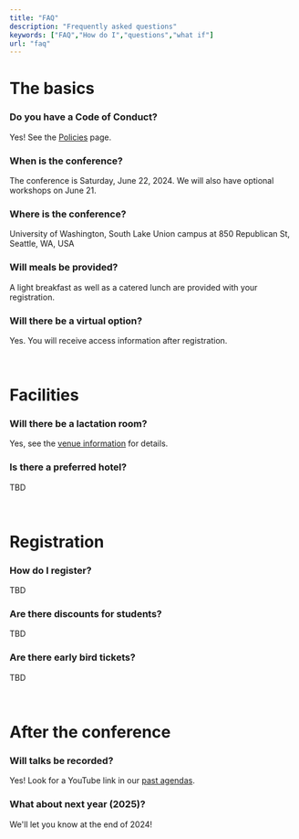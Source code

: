 ```yaml
---
title: "FAQ"
description: "Frequently asked questions"
keywords: ["FAQ","How do I","questions","what if"]
url: "faq"
---
```


# The basics
### Do you have a Code of Conduct?
Yes! See the <a href="/policies">Policies</a> page.

### When is the conference?
The conference is Saturday, June 22, 2024. We will also have optional workshops on June 21.

### Where is the conference?
University of Washington, South Lake Union campus at 850 Republican St, Seattle, WA, USA

### Will meals be provided?
A light breakfast as well as a catered lunch are provided with your registration.

### Will there be a virtual option?
Yes. You will receive access information after registration.

<br>

# Facilities

### Will there be a lactation room?
Yes, see the <a href="/venue">venue information</a> for details.

### Is there a preferred hotel?
TBD

<br>

# Registration

### How do I register?
TBD

### Are there discounts for students?
TBD

### Are there early bird tickets?
TBD

<br>

# After the conference
### Will talks be recorded?
Yes! Look for a YouTube link in our <a href="/years">past agendas</a>.

### What about next year (2025)?
We'll let you know at the end of 2024!

<br><br>

<!--
-->
